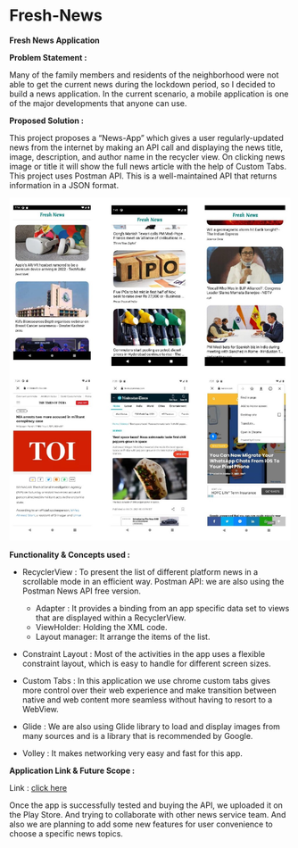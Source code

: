 # Fresh-News

**Fresh News Application**

**Problem Statement :**

Many of the family members and residents of the neighborhood were not able to get the current news during the lockdown period, so I decided to build a news application. In the current scenario, a mobile application is one of the major developments that anyone can use.

**Proposed Solution :**

This project proposes a “News-App” which gives a user regularly-updated news from the internet by making an API call and displaying the news title, image, description, and author name in the recycler view. On clicking news image or title it will show the full news article with the help of Custom Tabs. This project uses Postman API. This is a well-maintained API that returns information in a JSON format.

![LCO Mascot](https://github.com/akayush1108/Fresh-News/blob/master/Screenshots/picture.jpg "LCO")



**Functionality & Concepts used :**

* RecyclerView : To present the list of different platform news in a scrollable mode in an efficient way. Postman API: we are also using the Postman News API free version. 
  *	Adapter : It provides a binding from an app specific data set to views that are displayed within a RecyclerView.
  *	ViewHolder: Holding the XML code.
  *	Layout manager: It arrange the items of the list.

* Constraint Layout : Most of the activities in the app uses a flexible constraint layout, which is easy to handle for different screen sizes.

* Custom Tabs : In this application we use chrome custom tabs gives more control over their web experience and make transition between native and web content more seamless without having to resort to a WebView.

* Glide : We are also using Glide library to load and display images from many sources and is a library that is recommended by Google.

* Volley : It makes networking very easy and fast for this app.



**Application Link & Future Scope :**

Link : [click here](https://drive.google.com/file/d/1WxqDUFbU6SZYWplUEZa58uiIeFV1fMF5/view?usp=sharing "LCO")

Once the app is successfully tested and buying the API, we uploaded it on the Play Store. And trying to collaborate with other news service team. And also we are planning to add some new features for user convenience to choose a specific news topics.

